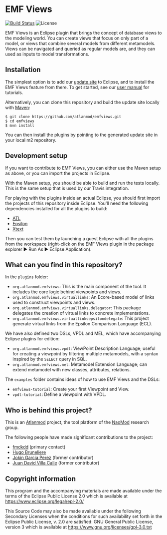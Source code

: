 EMF Views
=========

[![Build Status](https://travis-ci.org/atlanmod/emfviews.svg?branch=master)](https://travis-ci.org/atlanmod/emfviews)
![License](https://img.shields.io/badge/license-EPL%202.0%20%2F%20GPL%203.0-blue.svg)

EMF Views is an Eclipse plugin that brings the concept of database views to the
modeling world.  You can create views that focus on only part of a model, or
views that combine several models from different metamodels.  Views can be
navigated and queried as regular models are, and they can used as inputs to
model transformations.

Installation
------------

The simplest option is to add our [update site][] to Eclipse, and to install the
EMF Views feature from there.  To get started, see our [user manual][] for
tutorials.

Alternatively, you can clone this repository and build the update site locally
with [Maven](https://maven.apache.org/):

```
$ git clone https://github.com/atlanmod/emfviews.git
$ cd emfviews
$ mvn install
```

You can then install the plugins by pointing to the generated update site in
your local m2 repository.

Development setup
-----------------

If you want to contribute to EMF Views, you can either use the Maven setup as
above, or you can import the projects in Eclipse.

With the Maven setup, you should be able to build and run the tests locally.
This is the same setup that is used by our Travis integration.

For playing with the plugins inside an actual Eclipse, you should first import
the projects of this repository inside Eclipse.  You'll need the following
dependencies installed for all the plugins to build:

* [ATL](https://www.eclipse.org/atl/)
* [Epsilon](https://www.eclipse.org/epsilon/)
* [Xtext](http://www.eclipse.org/Xtext/)

Then you can test them by launching a guest Eclipse with all the plugins from
the workspace (right-click on the EMF Views plugin in the package explorer ▶ Run
As ▶ Eclipse Application).

What can you find in this repository?
-------------------------------------

In the `plugins` folder:

* `org.atlanmod.emfviews`: This is the main component of the tool. It includes the
  core logic behind viewpoints and views.
* `org.atlanmod.emfviews.virtuallinks`: An Ecore-based model of links used to
  construct viewpoints and views.
* `org.atlanmod.emfviews.virtuallinks.delegator`: This package delegates the
  creation of virtual links to concrete implementations.
* `org.atlanmod.emfviews.virtuallinksepsilondelegate`: This project generate
  virtual links from the Epsilon Comparison Language (ECL).

We have also defined two DSLs, VPDL and MEL, which have accompanying Eclipse
plugins for edition:

* `org.atlanmod.emfviews.vpdl`: ViewPoint Description Language; useful for
  creating a viewpoint by filtering multiple metamodels, with a syntax inspired
  by the `SELECT` query in SQL.
* `org.atlanmod.emfviews.mel`: Metamodel Extension Language; can extend
  metamodel with new classes, attributes, relations.

The `examples` folder contains ideas of how to use EMF Views and the DSLs:

* `emfviews-tutorial`: Create your first Viewpoint and View.
* `vpdl-tutorial`: Define a viewpoint with VPDL.

Who is behind this project?
---------------------------

This is an [Atlanmod](http://www.atlanmod.org) project, the tool platform of the
[NaoMod](https://naomod.github.io/) research group.

The following people have made significant contributions to the project:

* [fmdkdd](https://github.com/fmdkdd "fmdkdd") (primary contact)
* [Hugo Bruneliere](https://github.com/Hugo-Bruneliere "Hugo Bruneliere")
* [Jokin Garcia Perez](https://github.com/jokingarcia "Jokin Garcia Perez")
  (former contributor)
* [Juan David Villa Calle](https://github.com/juandavidvillacalle "Juan David
  Villa Calle") (former contributor)

Copyright information
---------------------

This program and the accompanying materials are made available under the terms
of the Eclipse Public License 2.0 which is available at
https://www.eclipse.org/legal/epl-2.0/

This Source Code may also be made available under the following Secondary
Licenses when the conditions for such availability set forth in the Eclipse
Public License, v. 2.0 are satisfied: GNU General Public License, version 3
which is available at https://www.gnu.org/licenses/gpl-3.0.txt

[update site]: http://atlanmodexp.info.emn.fr:8800/updatesite/snapshot/
[user manual]: https://www.atlanmod.org/emfviews/manual/user.html
